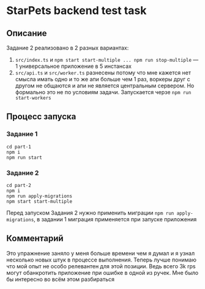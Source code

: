 # StarPets backend test task

## Описание

Задание 2 реализовано в 2 разных вариантах:
1) `src/index.ts` и `npm start start-multiple ... npm run stop-multiple` — 1 универсальное приложение в 5 инстансах
2) `src/api.ts` и `src/worker.ts` разнесены потому что мне кажется нет смысла имать одно и то же апи больше чем 1 раз, воркеры друг с другом не общаются и апи не является центральным сервером. Но формально это не по условиям задачи. Запускается черзе `npm run start-workers`

## Процесс запуска

### Задание 1

```
cd part-1
npm i
npm run start
```

### Задание 2 

```
cd part-2
npm i
npm run apply-migrations
npm start start-multiple
```

Перед запуском Задания 2 нужно применить миграции `npm run apply-migrations`, в задании 1 миграция применяется при запуске приложения

## Комментарий

Это упражнение заняло у меня больше времени чем я думал и я узнал несколько новых штук в процессе выполнения. Теперь лучше понимаю что мой опыт не особо релевантен для этой позиции. Ведь всего 3k rps могут обанкротить приложение при ошибке в одной из ручек. Мне было бы интересно во всём этом разбираться 